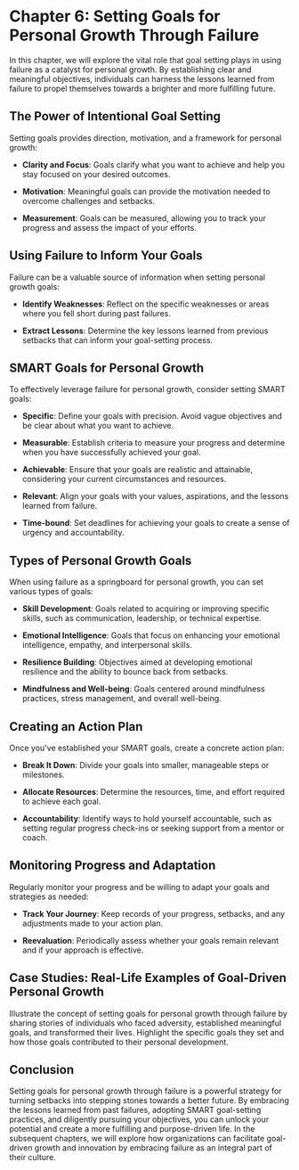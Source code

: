 Chapter 6: Setting Goals for Personal Growth Through Failure
============================================================

In this chapter, we will explore the vital role that goal setting plays in using failure as a catalyst for personal growth. By establishing clear and meaningful objectives, individuals can harness the lessons learned from failure to propel themselves towards a brighter and more fulfilling future.

The Power of Intentional Goal Setting
-------------------------------------

Setting goals provides direction, motivation, and a framework for personal growth:

* **Clarity and Focus**: Goals clarify what you want to achieve and help you stay focused on your desired outcomes.

* **Motivation**: Meaningful goals can provide the motivation needed to overcome challenges and setbacks.

* **Measurement**: Goals can be measured, allowing you to track your progress and assess the impact of your efforts.

Using Failure to Inform Your Goals
----------------------------------

Failure can be a valuable source of information when setting personal growth goals:

* **Identify Weaknesses**: Reflect on the specific weaknesses or areas where you fell short during past failures.

* **Extract Lessons**: Determine the key lessons learned from previous setbacks that can inform your goal-setting process.

SMART Goals for Personal Growth
-------------------------------

To effectively leverage failure for personal growth, consider setting SMART goals:

* **Specific**: Define your goals with precision. Avoid vague objectives and be clear about what you want to achieve.

* **Measurable**: Establish criteria to measure your progress and determine when you have successfully achieved your goal.

* **Achievable**: Ensure that your goals are realistic and attainable, considering your current circumstances and resources.

* **Relevant**: Align your goals with your values, aspirations, and the lessons learned from failure.

* **Time-bound**: Set deadlines for achieving your goals to create a sense of urgency and accountability.

Types of Personal Growth Goals
------------------------------

When using failure as a springboard for personal growth, you can set various types of goals:

* **Skill Development**: Goals related to acquiring or improving specific skills, such as communication, leadership, or technical expertise.

* **Emotional Intelligence**: Goals that focus on enhancing your emotional intelligence, empathy, and interpersonal skills.

* **Resilience Building**: Objectives aimed at developing emotional resilience and the ability to bounce back from setbacks.

* **Mindfulness and Well-being**: Goals centered around mindfulness practices, stress management, and overall well-being.

Creating an Action Plan
-----------------------

Once you've established your SMART goals, create a concrete action plan:

* **Break It Down**: Divide your goals into smaller, manageable steps or milestones.

* **Allocate Resources**: Determine the resources, time, and effort required to achieve each goal.

* **Accountability**: Identify ways to hold yourself accountable, such as setting regular progress check-ins or seeking support from a mentor or coach.

Monitoring Progress and Adaptation
----------------------------------

Regularly monitor your progress and be willing to adapt your goals and strategies as needed:

* **Track Your Journey**: Keep records of your progress, setbacks, and any adjustments made to your action plan.

* **Reevaluation**: Periodically assess whether your goals remain relevant and if your approach is effective.

Case Studies: Real-Life Examples of Goal-Driven Personal Growth
---------------------------------------------------------------

Illustrate the concept of setting goals for personal growth through failure by sharing stories of individuals who faced adversity, established meaningful goals, and transformed their lives. Highlight the specific goals they set and how those goals contributed to their personal development.

Conclusion
----------

Setting goals for personal growth through failure is a powerful strategy for turning setbacks into stepping stones towards a better future. By embracing the lessons learned from past failures, adopting SMART goal-setting practices, and diligently pursuing your objectives, you can unlock your potential and create a more fulfilling and purpose-driven life. In the subsequent chapters, we will explore how organizations can facilitate goal-driven growth and innovation by embracing failure as an integral part of their culture.
